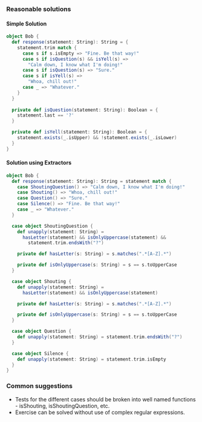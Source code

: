 ### Reasonable solutions

#### Simple Solution
```scala
object Bob {
  def response(statement: String): String = {
    statement.trim match {
      case s if s.isEmpty => "Fine. Be that way!"
      case s if isQuestion(s) && isYell(s) =>
        "Calm down, I know what I'm doing!"
      case s if isQuestion(s) => "Sure."
      case s if isYell(s) =>
        "Whoa, chill out!"
      case _ => "Whatever."
    }
  }
  
  private def isQuestion(statement: String): Boolean = {
    statement.last == '?'
  }

  private def isYell(statement: String): Boolean = {
    statement.exists(_.isUpper) && !statement.exists(_.isLower)
  }
}
```

#### Solution using Extractors

```scala
object Bob {
  def response(statement: String): String = statement match {
    case ShoutingQuestion() => "Calm down, I know what I'm doing!"
    case Shouting() => "Whoa, chill out!"
    case Question() => "Sure."
    case Silence() => "Fine. Be that way!"
    case _ => "Whatever."
  }

  case object ShoutingQuestion {
    def unapply(statement: String) =
      hasLetter(statement) && isOnlyUppercase(statement) &&
        statement.trim.endsWith("?")

    private def hasLetter(s: String) = s.matches(".*[A-Z].*")

    private def isOnlyUppercase(s: String) = s == s.toUpperCase
  }

  case object Shouting {
    def unapply(statement: String) =
      hasLetter(statement) && isOnlyUppercase(statement)

    private def hasLetter(s: String) = s.matches(".*[A-Z].*")

    private def isOnlyUppercase(s: String) = s == s.toUpperCase
  }

  case object Question {
    def unapply(statement: String) = statement.trim.endsWith("?")
  }

  case object Silence {
    def unapply(statement: String) = statement.trim.isEmpty
  }
}
```


### Common suggestions

- Tests for the different cases should be broken into well named functions - isShouting, isShoutingQuestion, etc.
- Exercise can be solved without use of complex regular expressions.

